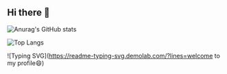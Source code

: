 ## Hi there 👋

<!--
**fieldchaser/fieldchaser** is a ✨ _special_ ✨ repository because its `README.md` (this file) appears on your GitHub profile.

Here are some ideas to get you started:

- 🔭 I’m currently working on ...
- 🌱 I’m currently learning ...
- 👯 I’m looking to collaborate on ...
- 🤔 I’m looking for help with ...
- 💬 Ask me about ...
- 📫 How to reach me: ...
- 😄 Pronouns: ...
- ⚡ Fun fact: ...
-->

![Anurag's GitHub stats](https://github-readme-stats.vercel.app/api?username=fieldchaser)

![Top Langs](https://github-readme-stats.vercel.app/api/top-langs/?username=fieldchaser)

![Typing SVG](https://readme-typing-svg.demolab.com/?lines=welcome to my profile😄)


